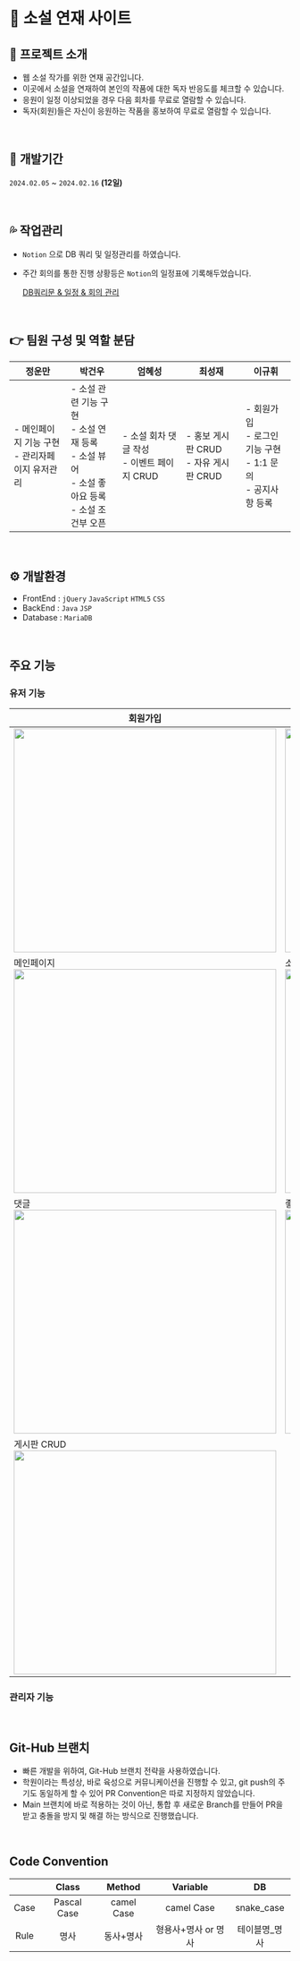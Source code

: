 # 📖 소설 연재 사이트

## 🔎 프로젝트 소개
- 웹 소설 작가를 위한 연재 공간입니다.
- 이곳에서 소설을 연재하여 본인의 작품에 대한 독자 반응도를 체크할 수 있습니다.
- 응원이 일정 이상되었을 경우 다음 회차를 무료로 열람할 수 있습니다.
- 독자(회원)들은 자신이 응원하는 작품을 홍보하여 무료로 열람할 수 있습니다.

<br>

## 📅 개발기간
`2024.02.05` ~ `2024.02.16` <strong>(12일) </strong>

<br>

## 💦 작업관리
- `Notion` 으로 DB 쿼리 및 일정관리를 하였습니다.
- 주간 회의를 통한 진행 상황등은 `Notion`의 일정표에 기록해두었습니다.

  <a href="https://www.notion.so/87055257b31948e7bb3cc6e2ae50aeee"> DB쿼리문 & 일정 & 회의 관리</a>

<br>

## 👉 팀원 구성 및 역할 분담

<div align="center">
  
| **정운만** | **박건우** | **엄혜성** | **최성재** | **이규휘** |
| -------- | -------- | -------- | -------- | -------- |
| - 메인페이지 기능 구현<br>- 관리자페이지 유저관리 | - 소설 관련 기능 구현<br>- 소설 연재 등록<br>- 소설 뷰어<br>- 소설 좋아요 등록<br>- 소설 조건부 오픈 | - 소설 회차 댓글 작성<br>- 이벤트 페이지 CRUD  | - 홍보 게시판 CRUD <br>- 자유 게시판 CRUD | - 회원가입<br>- 로그인 기능 구현<br>- 1:1 문의<br>- 공지사항 등록 |

</div>
<br>

## ⚙ 개발환경
- FrontEnd : `jQuery` `JavaScript` `HTML5` `CSS`
- BackEnd : `Java` `JSP`
- Database : `MariaDB`

<br>

## 주요 기능

### 유저 기능
| 회원가입 |로그인 |
| ----- | ----- | 
|<img src="https://github.com/hyeseongUm/Novel101/assets/155358391/83dc0b28-f0ed-4f4d-970b-d7339d9be40d" width="470" height="400">|  <img src="https://github.com/hyeseongUm/Novel101/assets/155358391/9a5822fe-03b6-4f58-bf18-185c8551c0c6" width="470" height="400"> |
| 메인페이지</br><img src="" width="470" height="400"> | 소설등록</br><img src="https://github.com/hyeseongUm/Novel101/assets/155358391/b05aa8a1-0c48-4892-8e79-df5cb3bfa005" width="470" height="400"> |
| 댓글</br><img src="https://github.com/hyeseongUm/Novel101/assets/155358391/cd793d5c-f321-497e-bff8-60da357f4ed3" width="470" height="400"> | 좋아요 10개 이상 다음 회차 공개</br><img src="https://github.com/hyeseongUm/Novel101/assets/155358391/4f6e1f85-b830-44c3-85e8-b045df84ae44" width="470" height="400"> |
| 게시판 CRUD</br><img src="https://github.com/hyeseongUm/Novel101/assets/155358391/effe59f8-a3e2-4db6-9611-e146de96404b" width="470" height="400"> |


### 관리자 기능

<br>

## Git-Hub 브랜치
- 빠른 개발을 위하여, Git-Hub 브랜치 전략을 사용하였습니다.
- 학원이라는 특성상, 바로 육성으로 커뮤니케이션을 진행할 수 있고, git push의 주기도 동일하게 할 수 있어 PR Convention은 따로 지정하지 않았습니다.
- Main 브랜치에 바로 적용하는 것이 아닌, 통합 후 새로운 Branch를 만들어 PR을 받고 충돌을 방지 및 해결 하는 방식으로 진행했습니다.

<br>

## Code Convention

||Class|Method|Variable|DB|
|:-:|:-:|:-:|:-:|:-:|
|Case|Pascal Case|camel Case|camel Case|snake_case
|Rule|명사|동사+명사|형용사+명사 or 명사|테이블명_명사|

